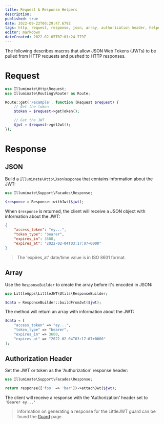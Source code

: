 ```yaml
---
title: Request & Response Helpers
description: 
published: true
date: 2022-09-22T06:29:47.679Z
tags: http, request, response, json, array, authorization header, helpers
editor: markdown
dateCreated: 2022-02-05T07:01:24.779Z
---
```


The following describes macros that allow JSON Web Tokens (JWTs) to be pulled from HTTP requests and pushed to HTTP responses.

# Request

```php
use Illuminate\Http\Request;
use Illuminate\Routing\Router as Route;

Route::get('/example', function (Request $request) {
    // Get the token
    $token = $request->getToken();

    // Get the JWT
    $jwt = $request->getJwt();
});
```

# Response

## JSON

Build a ``Illuminate\Http\JsonResponse`` that contains information about the JWT:

```php
use Illuminate\Support\Facades\Response;

$response = Response::withJwt($jwt);
```

When ``$response`` is returned, the client will receive a JSON object with information about the JWT:

```json
{
    "access_token": "ey...",
    "token_type": "bearer",
    "expires_in": 3600,
    "expires_at": "2022-02-04T03:17:07+0000"
}
```

 > The 'expires_at' date/time value is in ISO 8601 format.

## Array

Use the ``ResponseBuilder`` to create the array before it's encoded in JSON:

```php
use LittleApps\LittleJWT\Utils\ResponseBuilder;

$data = ResponseBuilder::buildFromJwt($jwt);
```

The method will return an array with information about the JWT:

```php
$data = [
    "access_token" => "ey...",
    "token_type" => "bearer",
    "expires_in" => 3600,
    "expires_at" => "2022-02-04T03:17:07+0000"
];
```

## Authorization Header

Set the JWT or token as the 'Authorization' response header:

```php
use Illuminate\Support\Facades\Response;

return response(['foo' => 'bar'])->attachJwt($jwt);
```

The client will receive a response with the 'Authorization' header set to ``'Bearer ey...'``

> Information on generating a response for the LittleJWT guard can be found the [Guard](/guard) page.
